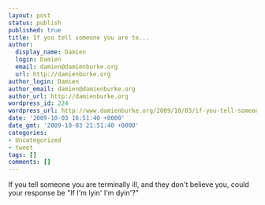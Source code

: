 ```yaml
---
layout: post
status: publish
published: true
title: If you tell someone you are te...
author:
  display_name: Damien
  login: Damien
  email: damien@damienburke.org
  url: http://damienburke.org
author_login: Damien
author_email: damien@damienburke.org
author_url: http://damienburke.org
wordpress_id: 224
wordpress_url: http://www.damienburke.org/2009/10/03/if-you-tell-someone-you-are-te/
date: '2009-10-03 16:51:40 +0000'
date_gmt: '2009-10-03 21:51:40 +0000'
categories:
- Uncategorized
- tweet
tags: []
comments: []
---
```

<p>If you tell someone you are terminally ill, and they don't believe you, could your response be "If I'm lyin' I'm dyin'?"</p>
